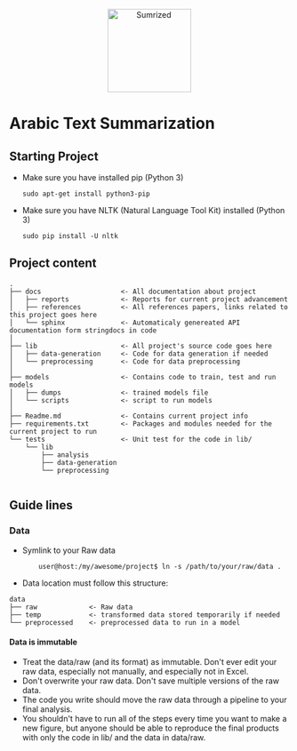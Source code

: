 <p align="center">
    <a href="http://sumrized.com/" target="_blank">
        <img src="http://sumrized.com/img/sumrized-logo.png" width="150" alt="Sumrized" />
    </a>
</p>

# Arabic Text Summarization


## Starting Project

* Make sure you have installed pip (Python 3)
    ```text
    sudo apt-get install python3-pip
    ```

* Make sure you have NLTK (Natural Language Tool Kit) installed  (Python 3)
    ```text
    sudo pip install -U nltk
    ```

## Project content 

```text
.  
├── docs                    <- All documentation about project
│   ├── reports             <- Reports for current project advancement 
│   ├── references          <- All references papers, links related to this project goes here   
│   └── sphinx              <- Automaticaly genereated API documentation form stringdocs in code
│
├── lib                     <- All project's source code goes here
│   ├── data-generation     <- Code for data generation if needed 
│   └── preprocessing       <- Code for data preprocessing 
│ 
├── models                  <- Contains code to train, test and run models 
│   ├── dumps               <- trained models file
│   └── scripts             <- script to run models 
│ 
├── Readme.md               <- Contains current project info
├── requirements.txt        <- Packages and modules needed for the current project to run
└── tests                   <- Unit test for the code in lib/ 
    └── lib  
        ├── analysis  
        ├── data-generation   
        └── preprocessing
   
```
  
## Guide lines

### Data

* Symlink to your Raw data
    ```text
        user@host:/my/awesome/project$ ln -s /path/to/your/raw/data . 
    ```

* Data location must follow this structure:

```
data  
├── raw             <- Raw data
├── temp            <- transformed data stored temporarily if needed 
└── preprocessed    <- preprocessed data to run in a model
```
#### Data is immutable  
* Treat the data/raw (and its format) as immutable. Don't ever edit your raw data, especially not manually, and 
especially not in Excel.
* Don't overwrite your raw data. Don't save multiple versions of the raw data.
* The code you write should move the raw data through a pipeline to your final analysis.
* You shouldn't have to run all of the steps every time you want to make a new figure, 
but anyone should be able to reproduce the final products with only the code in lib/ and the data in data/raw.